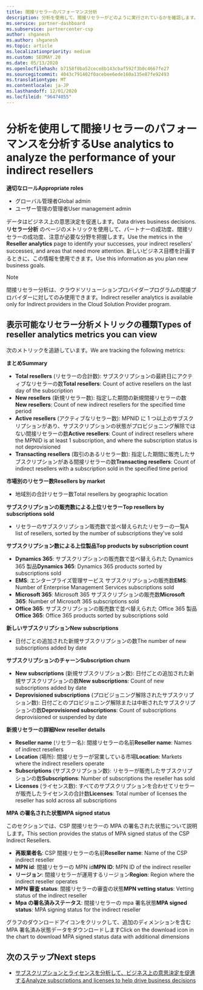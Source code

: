 ```yaml
---
title: 間接リセラーのパフォーマンス分析
description: 分析を使用して、間接リセラーがどのように実行されているかを確認します。成功と領域の両方で、さらに注意が必要になる場合があります。
ms.service: partner-dashboard
ms.subservice: partnercenter-csp
author: shganesh
ms.author: shganesh
ms.topic: article
ms.localizationpriority: medium
ms.custom: SEOMAY.20
ms.date: 05/13/2020
ms.openlocfilehash: b7158f0ba52cece8b143cbaf592f3b0c4667fe27
ms.sourcegitcommit: 4043c791402f0acebee6ede160a135e87fe92493
ms.translationtype: MT
ms.contentlocale: ja-JP
ms.lasthandoff: 12/01/2020
ms.locfileid: "96474055"
---
```

# <a name="use-analytics-to-analyze-the-performance-of-your-indirect-resellers"></a><span data-ttu-id="afd20-103">分析を使用して間接リセラーのパフォーマンスを分析する</span><span class="sxs-lookup"><span data-stu-id="afd20-103">Use analytics to analyze the performance of your indirect resellers</span></span>

<span data-ttu-id="afd20-104">**適切なロール**</span><span class="sxs-lookup"><span data-stu-id="afd20-104">**Appropriate roles**</span></span>

- <span data-ttu-id="afd20-105">グローバル管理者</span><span class="sxs-lookup"><span data-stu-id="afd20-105">Global admin</span></span>
- <span data-ttu-id="afd20-106">ユーザー管理の管理者</span><span class="sxs-lookup"><span data-stu-id="afd20-106">User management admin</span></span>


<span data-ttu-id="afd20-107">データはビジネス上の意思決定を促進します。</span><span class="sxs-lookup"><span data-stu-id="afd20-107">Data drives business decisions.</span></span> <span data-ttu-id="afd20-108">**リセラー分析** のページのメトリックを使用して、パートナーの成功度、間接リセラーの成功度、注意が必要な分野を把握します。</span><span class="sxs-lookup"><span data-stu-id="afd20-108">Use the metrics in the **Reseller analytics** page to identify your successes, your indirect resellers' successes, and areas that need more attention.</span></span> <span data-ttu-id="afd20-109">新しいビジネス目標を計画するときに、この情報を使用できます。</span><span class="sxs-lookup"><span data-stu-id="afd20-109">Use this information as you plan new business goals.</span></span>

> [!NOTE]
> <span data-ttu-id="afd20-110">間接リセラー分析は、クラウドソリューションプロバイダープログラムの間接プロバイダーに対してのみ使用できます。</span><span class="sxs-lookup"><span data-stu-id="afd20-110">Indirect reseller analytics is available only for Indirect providers in the Cloud Solution Provider program.</span></span>

## <a name="types-of-reseller-analytics-metrics-you-can-view"></a><span data-ttu-id="afd20-111">表示可能なリセラー分析メトリックの種類</span><span class="sxs-lookup"><span data-stu-id="afd20-111">Types of reseller analytics metrics you can view</span></span>

<span data-ttu-id="afd20-112">次のメトリックを追跡しています。</span><span class="sxs-lookup"><span data-stu-id="afd20-112">We are tracking the following metrics:</span></span>

<span data-ttu-id="afd20-113">**まとめ**</span><span class="sxs-lookup"><span data-stu-id="afd20-113">**Summary**</span></span>  
 - <span data-ttu-id="afd20-114">**Total resellers** (リセラーの合計数): サブスクリプションの最終日にアクティブなリセラーの数</span><span class="sxs-lookup"><span data-stu-id="afd20-114">**Total resellers**: Count of active resellers on the last day of the subscription</span></span>  
 - <span data-ttu-id="afd20-115">**New resellers** (新規リセラー数): 指定した期間の新規間接リセラーの数</span><span class="sxs-lookup"><span data-stu-id="afd20-115">**New resellers**: Count of new indirect resellers for the specified time period</span></span>  
 - <span data-ttu-id="afd20-116">**Active resellers** (アクティブなリセラー数): MPNID に 1 つ以上のサブスクリプションがあり、サブスクリプションの状態がプロビジョニング解除ではない間接リセラーの数</span><span class="sxs-lookup"><span data-stu-id="afd20-116">**Active resellers**: Count of indirect resellers where the MPNID is at least 1 subscription, and where the subscription status is not deprovisioned</span></span>  
 - <span data-ttu-id="afd20-117">**Transacting resellers** (取引のあるリセラー数): 指定した期間に販売したサブスクリプションがある間接リセラーの数</span><span class="sxs-lookup"><span data-stu-id="afd20-117">**Transacting resellers**: Count of indirect resellers with a subscription sold in the specified time period</span></span>  

<span data-ttu-id="afd20-118">**市場別のリセラー数**</span><span class="sxs-lookup"><span data-stu-id="afd20-118">**Resellers by market**</span></span>  
 - <span data-ttu-id="afd20-119">地域別の合計リセラー数</span><span class="sxs-lookup"><span data-stu-id="afd20-119">Total resellers by geographic location</span></span>  

<span data-ttu-id="afd20-120">**サブスクリプションの販売数による上位リセラー**</span><span class="sxs-lookup"><span data-stu-id="afd20-120">**Top resellers by subscriptions sold**</span></span>
 - <span data-ttu-id="afd20-121">リセラーのサブスクリプション販売数で並べ替えられたリセラーの一覧</span><span class="sxs-lookup"><span data-stu-id="afd20-121">A list of resellers, sorted by the number of subscriptions they've sold</span></span>  

<span data-ttu-id="afd20-122">**サブスクリプション数による上位製品**</span><span class="sxs-lookup"><span data-stu-id="afd20-122">**Top products by subscription count**</span></span>  
 - <span data-ttu-id="afd20-123">**Dynamics 365**: サブスクリプションの販売数で並べ替えられた Dynamics 365 製品</span><span class="sxs-lookup"><span data-stu-id="afd20-123">**Dynamics 365**: Dynamics 365 products sorted by subscriptions sold</span></span>  
 - <span data-ttu-id="afd20-124">**EMS**: エンタープライズ管理サービス サブスクリプションの販売数</span><span class="sxs-lookup"><span data-stu-id="afd20-124">**EMS**: Number of Enterprise Management Services subscriptions sold</span></span>  
 - <span data-ttu-id="afd20-125">**Microsoft 365**: Microsoft 365 サブスクリプションの販売数</span><span class="sxs-lookup"><span data-stu-id="afd20-125">**Microsoft 365**: Number of Microsoft 365 subscriptions sold</span></span>  
 - <span data-ttu-id="afd20-126">**Office 365**: サブスクリプションの販売数で並べ替えられた Office 365 製品</span><span class="sxs-lookup"><span data-stu-id="afd20-126">**Office 365**: Office 365 products sorted by subscriptions sold</span></span>  

<span data-ttu-id="afd20-127">**新しいサブスクリプション**</span><span class="sxs-lookup"><span data-stu-id="afd20-127">**New subscriptions**</span></span>  
 - <span data-ttu-id="afd20-128">日付ごとの追加された新規サブスクリプションの数</span><span class="sxs-lookup"><span data-stu-id="afd20-128">The number of new subscriptions added by date</span></span>  

<span data-ttu-id="afd20-129">**サブスクリプションのチャーン**</span><span class="sxs-lookup"><span data-stu-id="afd20-129">**Subscription churn**</span></span>  
 - <span data-ttu-id="afd20-130">**New subscriptions** (新規サブスクリプション数): 日付ごとの追加された新規サブスクリプションの数</span><span class="sxs-lookup"><span data-stu-id="afd20-130">**New subscriptions**: Count of new subscriptions added by date</span></span>  
 - <span data-ttu-id="afd20-131">**Deprovisioned subscriptions** (プロビジョニング解除されたサブスクリプション数): 日付ごとのプロビジョニング解除または中断されたサブスクリプションの数</span><span class="sxs-lookup"><span data-stu-id="afd20-131">**Deprovisioned subscriptions**: Count of subscriptions deprovisioned or suspended by date</span></span>  

<span data-ttu-id="afd20-132">**新規リセラーの詳細**</span><span class="sxs-lookup"><span data-stu-id="afd20-132">**New reseller details**</span></span>  
 - <span data-ttu-id="afd20-133">**Reseller name** (リセラー名): 間接リセラーの名前</span><span class="sxs-lookup"><span data-stu-id="afd20-133">**Reseller name**: Names of indirect resellers</span></span>  
 - <span data-ttu-id="afd20-134">**Location** (場所): 間接リセラーが営業している市場</span><span class="sxs-lookup"><span data-stu-id="afd20-134">**Location**: Markets where the indirect resellers operate</span></span>  
 - <span data-ttu-id="afd20-135">**Subscriptions** (サブスクリプション数): リセラーが販売したサブスクリプションの数</span><span class="sxs-lookup"><span data-stu-id="afd20-135">**Subscriptions**: Number of subscriptions the reseller has sold</span></span>  
 - <span data-ttu-id="afd20-136">**Licenses** (ライセンス数): すべてのサブスクリプションを合わせてリセラーが販売したライセンスの合計数</span><span class="sxs-lookup"><span data-stu-id="afd20-136">**Licenses**: Total number of licenses the reseller has sold across all subscriptions</span></span>  

<span data-ttu-id="afd20-137">**MPA の署名された状態**</span><span class="sxs-lookup"><span data-stu-id="afd20-137">**MPA signed status**</span></span>

<span data-ttu-id="afd20-138">このセクションでは、CSP 間接リセラーの MPA の署名された状態について説明します。</span><span class="sxs-lookup"><span data-stu-id="afd20-138">This section provides the status of MPA signed status of the CSP Indirect Resellers.</span></span>

 - <span data-ttu-id="afd20-139">**再販業者名**: CSP 間接リセラーの名前</span><span class="sxs-lookup"><span data-stu-id="afd20-139">**Reseller name**: Name of the CSP indirect reseller</span></span>
 - <span data-ttu-id="afd20-140">**MPN id**: 間接リセラーの MPN id</span><span class="sxs-lookup"><span data-stu-id="afd20-140">**MPN ID**: MPN ID of the indirect reseller</span></span>
 - <span data-ttu-id="afd20-141">**リージョン**: 間接リセラーが運用するリージョン</span><span class="sxs-lookup"><span data-stu-id="afd20-141">**Region**: Region where the indirect reseller operates</span></span>
 - <span data-ttu-id="afd20-142">**MPN 審査 status**: 間接リセラーの審査の状態</span><span class="sxs-lookup"><span data-stu-id="afd20-142">**MPN vetting status**: Vetting status of the indirect reseller</span></span>
 - <span data-ttu-id="afd20-143">**Mpa の署名済みステータス**: 間接リセラーの mpa 署名状態</span><span class="sxs-lookup"><span data-stu-id="afd20-143">**MPA signed status**: MPA signing status for the indirect reseller</span></span>

<span data-ttu-id="afd20-144">グラフのダウンロードアイコンをクリックして、追加のディメンションを含む MPA 署名済み状態データをダウンロードします</span><span class="sxs-lookup"><span data-stu-id="afd20-144">Click on the download icon in the chart to download MPA signed status data with additional dimensions</span></span>
  
## <a name="next-steps"></a><span data-ttu-id="afd20-145">次のステップ</span><span class="sxs-lookup"><span data-stu-id="afd20-145">Next steps</span></span>

- [<span data-ttu-id="afd20-146">サブスクリプションとライセンスを分析して、ビジネス上の意思決定を促進する</span><span class="sxs-lookup"><span data-stu-id="afd20-146">Analyze subscriptions and licenses to help drive business decisions</span></span>](analyze-subscriptions-licenses.md)
